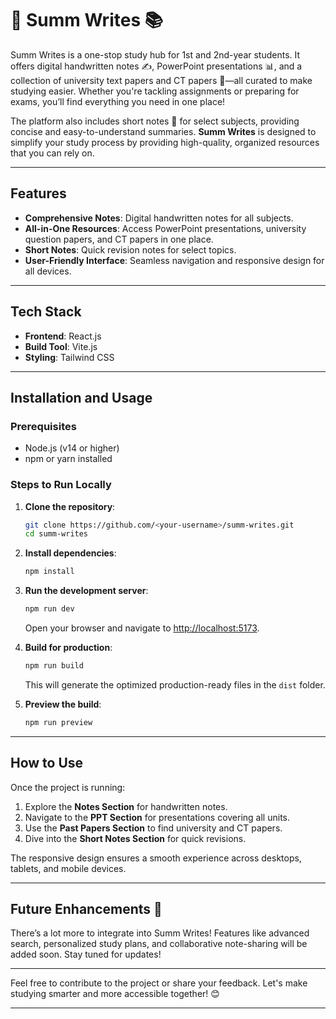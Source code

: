 # 🚀 Summ Writes 📚  

Summ Writes is a one-stop study hub for 1st and 2nd-year students. It offers digital handwritten notes ✍️, PowerPoint presentations 📊, and a collection of university text papers and CT papers 📑—all curated to make studying easier. Whether you're tackling assignments or preparing for exams, you’ll find everything you need in one place!  

The platform also includes short notes 📝 for select subjects, providing concise and easy-to-understand summaries. **Summ Writes** is designed to simplify your study process by providing high-quality, organized resources that you can rely on.  

---

## Features  
- **Comprehensive Notes**: Digital handwritten notes for all subjects.  
- **All-in-One Resources**: Access PowerPoint presentations, university question papers, and CT papers in one place.  
- **Short Notes**: Quick revision notes for select topics.  
- **User-Friendly Interface**: Seamless navigation and responsive design for all devices.  

---

## Tech Stack  
- **Frontend**: React.js  
- **Build Tool**: Vite.js  
- **Styling**: Tailwind CSS  

---

## Installation and Usage  

### Prerequisites  
- Node.js (v14 or higher)  
- npm or yarn installed  

### Steps to Run Locally  

1. **Clone the repository**:  
   ```bash  
   git clone https://github.com/<your-username>/summ-writes.git  
   cd summ-writes  
   ```  

2. **Install dependencies**:  
   ```bash  
   npm install  
   ```  

3. **Run the development server**:  
   ```bash  
   npm run dev  
   ```  
   Open your browser and navigate to [http://localhost:5173](http://localhost:5173).  

4. **Build for production**:  
   ```bash  
   npm run build  
   ```  
   This will generate the optimized production-ready files in the `dist` folder.  

5. **Preview the build**:  
   ```bash  
   npm run preview  
   ```  

---

## How to Use  

Once the project is running:  
1. Explore the **Notes Section** for handwritten notes.  
2. Navigate to the **PPT Section** for presentations covering all units.  
3. Use the **Past Papers Section** to find university and CT papers.  
4. Dive into the **Short Notes Section** for quick revisions.  

The responsive design ensures a smooth experience across desktops, tablets, and mobile devices.  

---

## Future Enhancements 🚧  

There’s a lot more to integrate into Summ Writes! Features like advanced search, personalized study plans, and collaborative note-sharing will be added soon. Stay tuned for updates!  

---

Feel free to contribute to the project or share your feedback. Let's make studying smarter and more accessible together! 😊  

--- 
